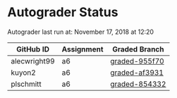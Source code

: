 # Autograder Status
Autograder last run at: November 17, 2018 at 12:20

| GitHub ID | Assignment | Graded Branch |
|-----------|------------|---------------|
| alecwright99 | a6 | [graded-955f70](https://github.com/Fall2018COMP401-001/a6-alecwright99/tree/graded-955f70) | 
| kuyon2 | a6 | [graded-af3931](https://github.com/Fall2018COMP401-001/a6-kuyon2/tree/graded-af3931) | 
| plschmitt | a6 | [graded-854332](https://github.com/Fall2018COMP401-001/a6-plschmitt/tree/graded-854332) | 
